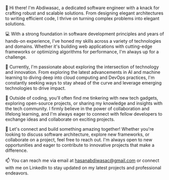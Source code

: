 👋 Hi there! I'm Abdiwasac, a dedicated software engineer with a knack for crafting robust and scalable solutions. From designing elegant architectures to writing efficient code, I thrive on turning complex problems into elegant solutions.

💻 With a strong foundation in software development principles and years of hands-on experience, I've honed my skills across a variety of technologies and domains. Whether it's building web applications with cutting-edge frameworks or optimizing algorithms for performance, I'm always up for a challenge.

🚀 Currently, I'm passionate about exploring the intersection of technology and innovation. From exploring the latest advancements in AI and machine learning to diving deep into cloud computing and DevOps practices, I'm constantly seeking ways to stay ahead of the curve and leverage emerging technologies to drive impact.

🌱 Outside of coding, you'll often find me tinkering with new tech gadgets, exploring open-source projects, or sharing my knowledge and insights with the tech community. I firmly believe in the power of collaboration and lifelong learning, and I'm always eager to connect with fellow developers to exchange ideas and collaborate on exciting projects.

💬 Let's connect and build something amazing together! Whether you're looking to discuss software architecture, explore new frameworks, or collaborate on a project, feel free to reach out. I'm always open to new opportunities and eager to contribute to innovative projects that make a difference.

📫 You can reach me via email at hasanabdiwasac@gmail.com or connect with me on LinkedIn to stay updated on my latest projects and professional endeavors.

